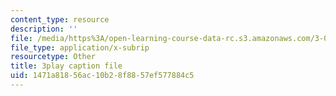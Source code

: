 ```yaml
---
content_type: resource
description: ''
file: /media/https%3A/open-learning-course-data-rc.s3.amazonaws.com/3-054-cellular-solids-structure-properties-and-applications-spring-2015/1471a81856ac10b28f8857ef577884c5_ZWdDKll8qZc.srt
file_type: application/x-subrip
resourcetype: Other
title: 3play caption file
uid: 1471a818-56ac-10b2-8f88-57ef577884c5
---
```

